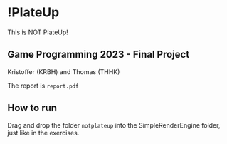 # !PlateUp

This is NOT PlateUp!

## Game Programming 2023 - Final Project

Kristoffer (KRBH) and Thomas (THHK)

The report is `report.pdf`

## How to run

Drag and drop the folder `notplateup` into the SimpleRenderEngine folder, just like in the exercises.